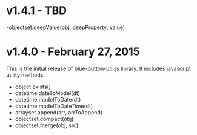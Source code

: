 # v1.4.1 - TBD

-objectset.deepValue(obj, deepProperty, value)

# v1.4.0 - February 27, 2015

This is the initial release of blue-button-util.js library.  It includes javascript utility methods.

- object.exists()
- datetime.dateToModel(dt)
- datetime.modelToDate(dt)
- datetime.modelToDateTime(dt)
- arrayset.append(arr, arrToAppend)
- objectset.compact(obj)
- objectset.merge(obj, src)
